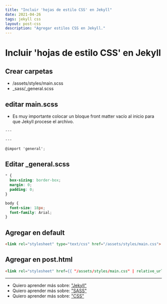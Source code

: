 ```yaml
---
title: "Incluir 'hojas de estilo CSS' en Jekyll"
date: 2021-04-26
tags: jekyll css
layout: post-css
description: "Agregar estilos CSS en Jekyll."
---
```


# Incluir 'hojas de estilo CSS' en Jekyll

## Crear carpetas
- /assets/styles/main.scss
- _sass/_general.scss

## editar main.scss
- Es muy importante colocar un bloque front matter vacío al inicio para que Jekyll procese el archivo.

````scss
---

---

@import 'general';
````

## Editar _general.scss

````scss
* {
  box-sizing: border-box;
  margin: 0;
  padding: 0;
}

body {
  font-size: 18px;
  font-family: Arial;
}
````

## Agregar en default

````html
<link rel="stylesheet" type="text/css" href="/assets/styles/main.css">
````

## Agregar en post.html

````html
<link rel="stylesheet" href={{ "/assets/styles/main.css" | relative_url }}>
````

***

- Quiero aprender más sobre: ["Jekyll"](../00/jekyll)
- Quiero aprender más sobre: ["SASS"](../00/sass)
- Quiero aprender más sobre: ["CSS"](../00/css)
